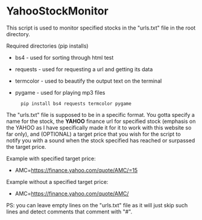# YahooStockMonitor

This script is used to monitor specified stocks in
the "urls.txt" file in the root directory.

Required directories (pip installs)
* bs4 - used for sorting through html test
* requests - used for requesting a url and getting its data
* termcolor - used to beautify the output text on the terminal
* pygame - used for playing mp3 files

        pip install bs4 requests termcolor pygame

The "urls.txt" file is supposed to be in a 
specific format. You gotta specify a name for the
stock, the **YAHOO** finance url for specified stock
(emphasis on the YAHOO as I have specifically made it
for it to work with this website so far only),
and (OPTIONAL) a target price that you wish
for the script to notify you with a sound 
when the stock specified has reached or surpassed
the target price.

Example with specified target price:
* AMC=https://finance.yahoo.com/quote/AMC/=15

Example without a specified target price:
* AMC=https://finance.yahoo.com/quote/AMC/

PS: you can leave empty lines on the "urls.txt" file
as it will just skip such lines and detect comments that
comment with "#".